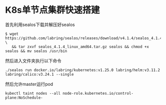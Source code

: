 # K8s单节点集群快速搭建 #

首先利用sealos下载并解压好sealos

```
$ wget https://github.com/labring/sealos/releases/download/v4.1.4/sealos_4.1.4_linux_amd64.tar.gz \
   && tar zxvf sealos_4.1.4_linux_amd64.tar.gz sealos && chmod +x sealos && mv sealos /usr/bin
```

然后进入文件夹执行以下命令

```
./sealos run docker.io/labring/kubernetes:v1.25.0 labring/helm:v3.11.2 labring/calico:v3.24.1 --single
```

然后允许master运行pod

```
kubectl taint nodes --all node-role.kubernetes.io/control-plane:NoSchedule-
```


